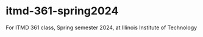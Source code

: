 # itmd-361-spring2024
For ITMD 361 class, Spring semester 2024, at Illinois Institute of Technology
